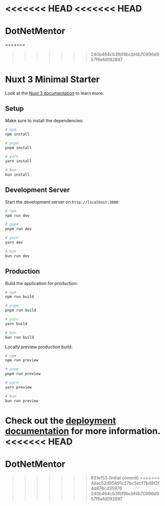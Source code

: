 <<<<<<< HEAD
<<<<<<< HEAD
=======
# DotNetMentor
=======
>>>>>>> 240b464cb3fbf9bcbf4b70996d957f6efd092897
# Nuxt 3 Minimal Starter

Look at the [Nuxt 3 documentation](https://nuxt.com/docs/getting-started/introduction) to learn more.

## Setup

Make sure to install the dependencies:

```bash
# npm
npm install

# pnpm
pnpm install

# yarn
yarn install

# bun
bun install
```

## Development Server

Start the development server on `http://localhost:3000`:

```bash
# npm
npm run dev

# pnpm
pnpm run dev

# yarn
yarn dev

# bun
bun run dev
```

## Production

Build the application for production:

```bash
# npm
npm run build

# pnpm
pnpm run build

# yarn
yarn build

# bun
bun run build
```

Locally preview production build:

```bash
# npm
npm run preview

# pnpm
pnpm run preview

# yarn
yarn preview

# bun
bun run preview
```

Check out the [deployment documentation](https://nuxt.com/docs/getting-started/deployment) for more information.
<<<<<<< HEAD
=======
# DotNetMentor
>>>>>>> 831ef53 (Initial commit)
=======
>>>>>>> 4dac52d95491c27bc5ecf7bd8f2f4d876cd35976
>>>>>>> 240b464cb3fbf9bcbf4b70996d957f6efd092897
